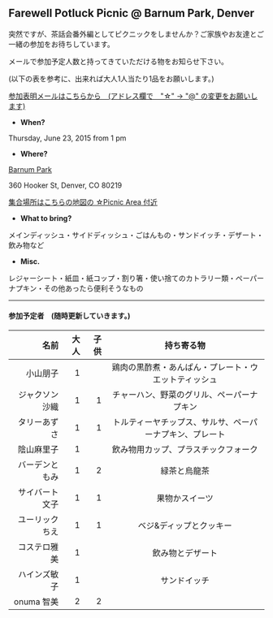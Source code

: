 ## Farewell Potluck Picnic @ Barnum Park, Denver
突然ですが、茶話会番外編としてピクニックをしませんか？ご家族やお友達とご一緒の参加をお待ちしています。

メールで参加予定人数と持ってきていただける物をお知らせ下さい。

(以下の表を参考に、出来れば大人1人当たり1品をお願いします。)

<a href="mailto:tomoko.kd☆gmail.com?subject=Farewell Potluck Picnic @ Barnum Park">参加表明メールはこちらから　(アドレス欄で　"☆" -> "@" の変更をお願いします)</a>


* __When?__ 

Thursday, June 23, 2015 from 1 pm


* __Where?__ 

[Barnum Park](https://www.google.com/maps/place/Barnum+Park/@39.7253119,-105.0288308,17z/data=!3m1!4b1!4m2!3m1!1s0x876c7f56fce4197f:0x6b22a7d3d8f9ed2e!6m1!1e1 "Where?")

360 Hooker St, Denver, CO 80219

[集合場所はこちらの地図の ☆Picnic Area 付近](http://www.denvergov.org/portals/747/documents/parkart/ParkArt_Barnum%20Park.pdf)

* __What to bring?__

メインディッシュ・サイドディッシュ・ごはんもの・サンドイッチ・デザート・飲み物など

* __Misc.__

レジャーシート・紙皿・紙コップ・割り箸・使い捨てのカトラリー類・ペーパーナプキン・その他あったら便利そうなもの

***
#### 参加予定者　(随時更新していきます。)
| 名前　|大人|子供| 持ち寄る物|
|--------:|---:|---:|:---------:|
|小山朋子 | 1| |鶏肉の黒酢煮・あんぱん・プレート・ウエットティッシュ|
|ジャクソン沙織| 1| 1|チャーハン、野菜のグリル、ペーパーナプキン |
|タリーあずさ| 1| 1|トルティーヤチップス、サルサ、ペーパーナプキン、プレート |
|陰山麻里子| 1| |飲み物用カップ、プラスチックフォーク |
|バーデンともみ| 1| 2|緑茶と烏龍茶 |
|サイバート文子| 1| 1|果物かスイーツ |
|ユーリックちえ| 1| 1|ベジ&ディップとクッキー |
|コステロ雅美| 1| |飲み物とデザート |
|ハインズ敏子| 1| |サンドイッチ |
|onuma 智美| 2| 2| |
